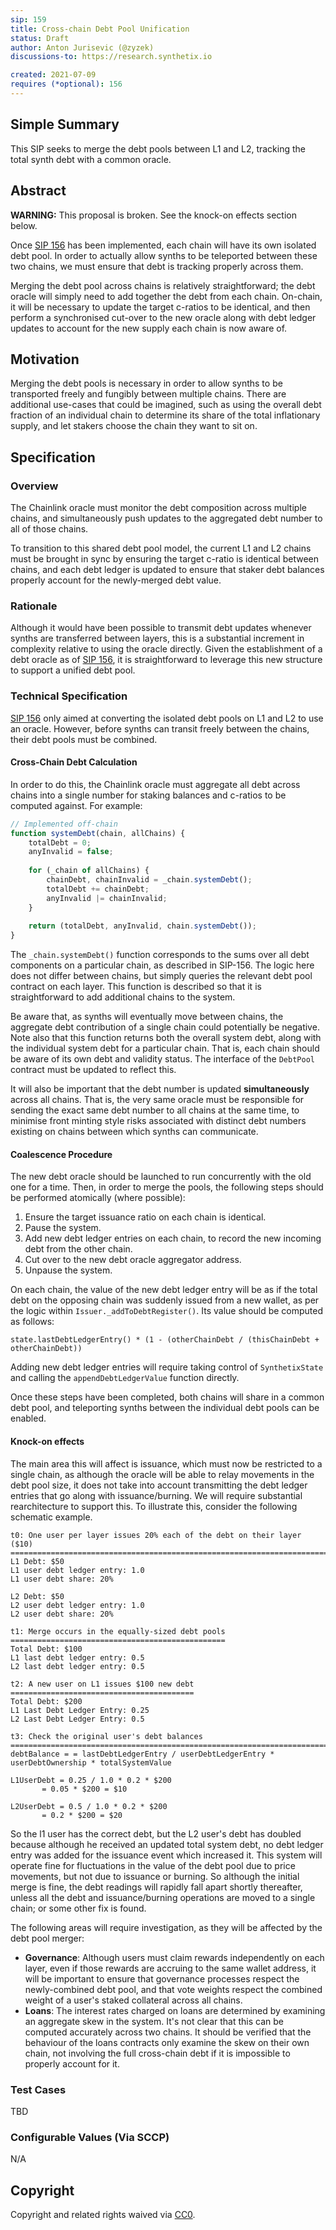 ```yaml
---
sip: 159
title: Cross-chain Debt Pool Unification
status: Draft
author: Anton Jurisevic (@zyzek)
discussions-to: https://research.synthetix.io

created: 2021-07-09
requires (*optional): 156
---
```


## Simple Summary
<!--"If you can't explain it simply, you don't understand it well enough." Simply describe the outcome the proposed changes intends to achieve. This should be non-technical and accessible to a casual community member.-->

This SIP seeks to merge the debt pools between L1 and L2, tracking the total synth debt with a common oracle.

## Abstract

**WARNING:** This proposal is broken. See the knock-on effects section below.

Once [SIP 156](https://sips.synthetix.io/sips/sip-156) has been implemented, each chain will have its own
isolated debt pool. In order to actually allow synths to be teleported between these two chains,
we must ensure that debt is tracking properly across them.

Merging the debt pool across chains is relatively straightforward; the debt oracle
will simply need to add together the debt from each chain. On-chain, it will be necessary
to update the target c-ratios to be identical, and then perform a synchronised cut-over to the new
oracle along with debt ledger updates to account for the new supply each chain is now aware of.

## Motivation
<!--This is the problem statement. This is the *why* of the SIP. It should clearly explain *why* the current state of the protocol is inadequate.  It is critical that you explain *why* the change is needed, if the SIP proposes changing how something is calculated, you must address *why* the current calculation is innaccurate or wrong. This is not the place to describe how the SIP will address the issue!-->

Merging the debt pools is necessary in order to allow synths to be transported freely and fungibly between
multiple chains.
There are additional use-cases that could be imagined, such as using the overall debt fraction
of an individual chain to determine its share of the total inflationary supply, and let stakers choose
the chain they want to sit on.

## Specification
<!--The specification should describe the syntax and semantics of any new feature, there are five sections
1. Overview
2. Rationale
3. Technical Specification
4. Test Cases
5. Configurable Values
-->

### Overview

The Chainlink oracle must monitor the debt composition across multiple chains, and simultaneously push updates to
the aggregated debt number to all of those chains.

To transition to this shared debt pool model, the current L1 and L2 chains must be brought in sync by ensuring
the target c-ratio is identical between chains, and each debt ledger is updated to ensure that
staker debt balances properly account for the newly-merged debt value.

### Rationale

Although it would have been possible to transmit debt updates whenever synths are transferred between
layers, this is a substantial increment in complexity relative to using the oracle directly.
Given the establishment of a debt oracle as of [SIP 156](https://sips.synthetix.io/sips/sip-156),
it is straightforward to leverage this new structure to support a unified debt pool.

### Technical Specification
<!--The technical specification should outline the public API of the changes proposed. That is, changes to any of the interfaces Synthetix currently exposes or the creations of new ones.-->

[SIP 156](https://sips.synthetix.io/sips/sip-156) only aimed at converting the isolated
debt pools on L1 and L2 to use an oracle. However, before synths can transit freely between the chains,
their debt pools must be combined.

#### Cross-Chain Debt Calculation 

In order to do this, the Chainlink oracle must aggregate all debt across chains into a single number
for staking balances and c-ratios to be computed against. For example:

```javascript
// Implemented off-chain
function systemDebt(chain, allChains) {
    totalDebt = 0;
    anyInvalid = false;
    
    for (_chain of allChains) {
        chainDebt, chainInvalid = _chain.systemDebt();
        totalDebt += chainDebt;
        anyInvalid |= chainInvalid;
    }
    
    return (totalDebt, anyInvalid, chain.systemDebt());
}
```

The `_chain.systemDebt()` function corresponds to the sums over all debt components
on a particular chain, as described in SIP-156. The logic here does not differ between chains,
but simply queries the relevant debt pool contract on each layer. This function is described
so that it is straightforward to add additional chains to the system.

Be aware that, as synths will eventually move between chains,
the aggregate debt contribution of a single chain could potentially be negative.
Note also that this function returns both the overall system debt, along with
the individual system debt for a particular chain. That is, each chain should be
aware of its own debt and validity status. The interface of the `DebtPool` contract must be updated
to reflect this.

It will also be important that the debt number is updated **simultaneously** across all chains.
That is, the very same oracle must be responsible for sending the exact same debt number to all chains
at the same time, to minimise front minting style risks associated with distinct debt numbers existing
on chains between which synths can communicate.

#### Coalescence Procedure

The new debt oracle should be launched to run concurrently with the old one for a time.
Then, in order to merge the pools, the following steps should be performed atomically (where possible):

1. Ensure the target issuance ratio on each chain is identical.
2. Pause the system.
3. Add new debt ledger entries on each chain, to record the new incoming debt from the other chain.
4. Cut over to the new debt oracle aggregator address.
5. Unpause the system.

On each chain, the value of the new debt ledger entry will be as if the total debt on the opposing chain
was suddenly issued from a new wallet, as per the logic within `Issuer._addToDebtRegister()`.
Its value should be computed as follows:

`state.lastDebtLedgerEntry() * (1 - (otherChainDebt / (thisChainDebt + otherChainDebt))`

Adding new debt ledger entries will require taking control of `SynthetixState` and calling the
`appendDebtLedgerValue` function directly.

Once these steps have been completed, both chains will share in a common debt pool, and teleporting
synths between the individual debt pools can be enabled.

#### Knock-on effects

The main area this will affect is issuance, which must now be restricted to a single chain, as
although the oracle will be able to relay movements in the debt pool size, it does not
take into account transmitting the debt ledger entries that go along with issuance/burning.
We will require substantial rearchitecture to support this. To illustrate this, consider the following schematic
example.

```
t0: One user per layer issues 20% each of the debt on their layer ($10)
=======================================================================
L1 Debt: $50
L1 user debt ledger entry: 1.0
L1 user debt share: 20%

L2 Debt: $50
L2 user debt ledger entry: 1.0
L2 user debt share: 20%

t1: Merge occurs in the equally-sized debt pools
================================================
Total Debt: $100
L1 last debt ledger entry: 0.5
L2 last debt ledger entry: 0.5 

t2: A new user on L1 issues $100 new debt
=========================================
Total Debt: $200
L1 Last Debt Ledger Entry: 0.25
L2 Last Debt Ledger Entry: 0.5

t3: Check the original user's debt balances
============================================================================================
debtBalance = = lastDebtLedgerEntry / userDebtLedgerEntry * userDebtOwnership * totalSystemValue 

L1UserDebt = 0.25 / 1.0 * 0.2 * $200
       = 0.05 * $200 = $10

L2UserDebt = 0.5 / 1.0 * 0.2 * $200
       = 0.2 * $200 = $20
```

So the l1 user has the correct debt, but the L2 user's debt has doubled because although he received
an updated total system debt, no debt ledger entry was added for the issuance event which
increased it. This system will operate fine for fluctuations in the value of the debt pool due
to price movements, but not due to issuance or burning.
So although the initial merge is fine, the debt readings will rapidly fall apart shortly thereafter, unless
all the debt and issuance/burning operations are moved to a single chain; or some other fix is found.

The following areas will require investigation, as they will be affected by the debt pool merger:

* **Governance**: Although users must claim rewards independently on each layer, even if those rewards are accruing to the same 
  wallet address, it will be important to ensure that governance processes respect the newly-combined debt pool, and that 
  vote weights respect the combined weight of a user's staked collateral across all chains.
* **Loans**: The interest rates charged on loans are determined by examining an aggregate skew in the system. It's not 
  clear that this can be computed accurately across two chains. It should be verified that the behaviour of the loans
  contracts only examine the skew on their own chain, not involving the full cross-chain debt
  if it is impossible to properly account for it.

### Test Cases
<!--Test cases for an implementation are mandatory for SIPs but can be included with the implementation..-->

TBD

### Configurable Values (Via SCCP)
<!--Please list all values configurable via SCCP under this implementation.-->

N/A

## Copyright
Copyright and related rights waived via [CC0](https://creativecommons.org/publicdomain/zero/1.0/).
